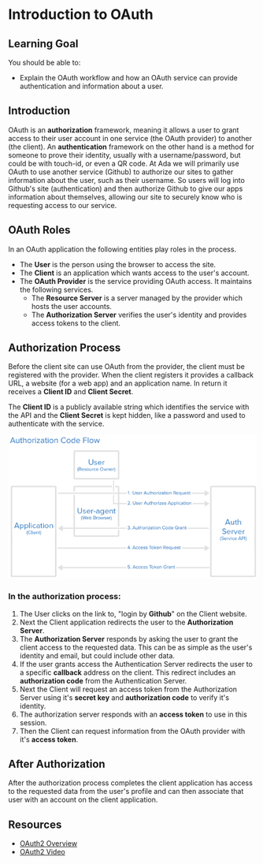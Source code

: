 
# Introduction to OAuth

## Learning Goal
You should be able to:
*  Explain the OAuth workflow and how an OAuth service can provide authentication and information about a user.

## Introduction

OAuth is an **authorization** framework, meaning it allows a user to grant access to their user account in one service (the OAuth provider) to another (the client).  An **authentication** framework on the other hand is a method for someone to prove their identity, usually with a username/password, but could be with touch-id, or even a QR code.  At Ada we will primarily use OAuth to use another service (Github) to authorize our sites to gather information about the user, such as their username.  So users will log into Github's site (authentication) and then authorize Github to give our apps information about themselves, allowing our site to securely know who is requesting access to our service.  

## OAuth Roles

In an OAuth application the following entities play roles in the process.

* The **User** is the person using the browser to access the site.
* The **Client** is an application which wants access to the user's account.  
* The **OAuth Provider** is the service providing OAuth access.  It maintains the following services.  
  * The **Resource Server** is a server managed by the provider which hosts the user accounts.  
  * The **Authorization Server** verifies the user's identity and provides access tokens to the client.

## Authorization Process

Before the client site can use OAuth from the provider, the client must be registered with the provider.  When the client registers it provides a callback URL, a website (for a web app) and an application name.  In return it receives a **Client ID** and **Client Secret**.  

The **Client ID** is a publicly available string which identifies the service with the API and the **Client Secret** is kept hidden, like a password and used to authenticate with the service.

![OAuth Process](./images/auth_code_flow.png )

### In the authorization process:

1. The User clicks on the link to, "login by **Github**" on the Client website.
1. Next the Client application redirects the user to the **Authorization Server**.
1. The **Authorization Server** responds by asking the user to grant the client access to the requested data.  This can be as simple as the user's identity and email, but could include other data.
1. If the user grants access the Authentication Server redirects the user to a specific **callback** address on the client.  This redirect includes an **authorization code** from the Authentication Server.
1. Next the Client will request an access token from the Authorization Server using it's **secret key** and **authorization code** to verify it's identity.
1. The authorization server responds with an **access token** to use in this session.
1. Then the Client can request information from the OAuth provider with it's **access token**.

## After Authorization

After the authorization process completes the client application has access to the requested data from the user's profile and can then associate that user with an account on the client application.  

## Resources
-  [OAuth2 Overview](https://www.digitalocean.com/community/tutorials/an-introduction-to-OAuth-2)
- [OAuth2 Video](https://youtu.be/CPbvxxslDTU)
